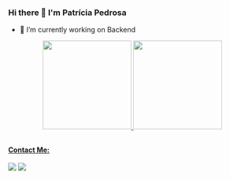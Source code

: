 ### Hi there 👋 I'm Patrícia Pedrosa

- 🔭 I’m currently working on Backend

<div align="center">
  <a href="https://github.com/patriciapedrosaa">
  <img height="180em" src="https://github-readme-stats.vercel.app/api?username=patriciapedrosaa&show_icons=true&theme=cobalt&include_all_commits=true&count_private=true"/>
  <img height="180em" src="https://github-readme-stats.vercel.app/api/top-langs/?username=patriciapedrosaa&layout=compact&langs_count=7&theme=cobalt"/>
</div>
    
  ##
  
  #### Contact Me:
<div> 
  <a href = "mailto:patricia.pedrosaa@gmail.com"><img src="https://img.shields.io/badge/-Gmail-%23333?style=for-the-badge&logo=gmail&logoColor=white" target="_blank"></a>
  <a href="https://www.linkedin.com/in/patrícia-braga/" target="_blank"><img src="https://img.shields.io/badge/-LinkedIn-%230077B5?style=for-the-badge&logo=linkedin&logoColor=white" target="_blank"></a> 
 
</div>
